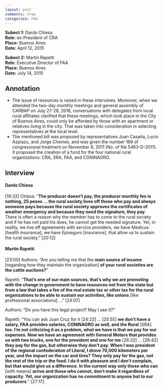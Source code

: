 ```yaml
---
layout: post
comments: true
categories: FAA
---
```


**Subect 1:** Dardo Chiesa<br/>
**Role:** ex-President of CRA<br/>
**Place:** Buenos Aires<br/>
**Date:** April 12, 2015<br/>

**Subect 2:** Martín Rapetti<br/>
**Role:** Executive Director of FAA<br/>
**Place:** Buenos Aires<br/>
**Date:** July 14, 2015<br/>


## Annotation

* The issue of resources is raised in these interviews. Moreover, when we attended the two-day monthly meetings and general assembly of CARBAP on July 27-28, 2016, conversations with delegates from local rural affiliates clarified that these meetings, which took place in the City of Buenos Aires, could only be afforded by those with an apartment or relatives living in the city. That was taken into consideration in selecting representatives at the local level. 
* The mentioned bill was proposed by representatives Juan Casaña, Lucio Azpiazu, and Jorge Chemes, and was given the number 169 of congressional treatment on November 8, 2011 (No. of file 5463-D-2011). It proposed the creation of a fund for the four national rural organizations: CRA, SRA, FAA, and CONINAGRO.


## Interview

#### Dardo Chiesa

[19:32] Chiesa: “**The producer doesn’t pay, the producer monthly fee is nothing, 25 pesos … the rural society lives off those who pay and always someone pays because the rural society approves the certificates of weather emergency and because they need the signature, they pay**. There is often a reason why the member has to come to the rural society and if he has not paid his dues, he cannot get the needed signature. Yet, in reality, we live off agreements with service providers, we have Medicus [health insurance], we have Episeguro [insurance], that allow us to sustain the rural society.” [20:12]

#### Martín Rapetti

[23:00] Authors: “Are you telling me that the **main source of income** [regarding how they maintain the organization] **of your rural societies are the cattle auctions?**”

Rapetti: “**That’s one of our main sources, that’s why we are promoting with the change in government to have resources not from the state but from a law that takes a fee of the real estate tax or other tax for the rural organizations to be able to sustain our activities, like unions** [like professional associations] …” [24:07]

Authors: “Do you have this legal project? May I see it?"

Rapetti: “You can ask Juan Cruz for it [24:22] … [25:55] **we don’t have a salary, FAA provides salaries, CONINAGRO as well, and the Rural** [SRA] **too. I’m not criticizing it as a problem, what we have is that we pay for our expenses. Now we have an agreement with General Motors that provides us with two trucks, one for the president and one for me** [26:32] … [26:42] **they pay for the gas, but otherwise they don’t pay. When I was president of the regional confederation of Litoral, I drove 70,000 kilometers per year, and the impact on the car and tires? They only pay for the gas, not the rest of the trip or the food. I do it with pleasure and I don’t complain, but that would give us a difference. In the current way only those who can** [with means] **arrive and those who cannot, don’t make it regardless of capacity. Yet, our organization has no commitment to anyone but to our producers**.” [27:17]. 



